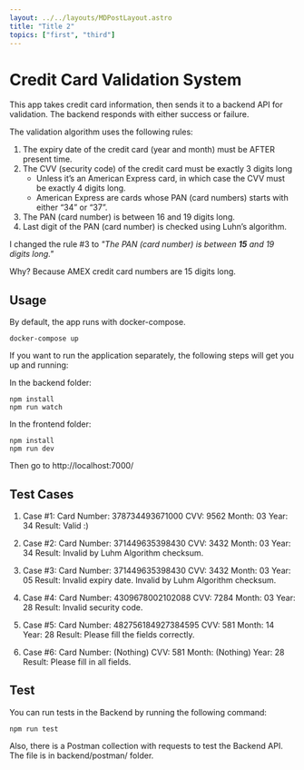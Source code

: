 ```yaml
---
layout: ../../layouts/MDPostLayout.astro
title: "Title 2"
topics: ["first", "third"]
---
```


# Credit Card Validation System

This app takes credit card information, then sends it to a backend API for validation. The backend responds with either success or failure.

The validation algorithm uses the following rules:

1. The expiry date of the credit card (year and month) must be AFTER present time.
2. The CVV (security code) of the credit card must be exactly 3 digits long
   - Unless it’s an American Express card, in which case the CVV must be exactly 4 digits long.
   - American Express are cards whose PAN (card numbers) starts with either “34” or “37”.
3. The PAN (card number) is between 16 and 19 digits long.
4. Last digit of the PAN (card number) is checked using Luhn’s algorithm.

I changed the rule #3 to _"The PAN (card number) is between **15** and 19 digits long."_

Why? Because AMEX credit card numbers are 15 digits long.

## Usage

By default, the app runs with docker-compose.

```
docker-compose up
```

If you want to run the application separately, the following steps will get you up and running:

In the backend folder:

```
npm install
npm run watch
```

In the frontend folder:

```
npm install
npm run dev
```

Then go to http://localhost:7000/

## Test Cases

1. Case #1:
   Card Number: 378734493671000
   CVV: 9562
   Month: 03
   Year: 34
   Result: Valid :)

2. Case #2:
   Card Number: 371449635398430
   CVV: 3432
   Month: 03
   Year: 34
   Result: Invalid by Luhm Algorithm checksum.

3. Case #3:
   Card Number: 371449635398430
   CVV: 3432
   Month: 03
   Year: 05
   Result: Invalid expiry date. Invalid by Luhm Algorithm checksum.

4. Case #4:
   Card Number: 4309678002102088
   CVV: 7284
   Month: 03
   Year: 28
   Result: Invalid security code.

5. Case #5:
   Card Number: 482756184927384595
   CVV: 581
   Month: 14
   Year: 28
   Result: Please fill the fields correctly.

6. Case #6:
   Card Number: (Nothing)
   CVV: 581
   Month: (Nothing)
   Year: 28
   Result: Please fill in all fields.

## Test

You can run tests in the Backend by running the following command:

```
npm run test
```

Also, there is a Postman collection with requests to test the Backend API. The file is in backend/postman/ folder.
